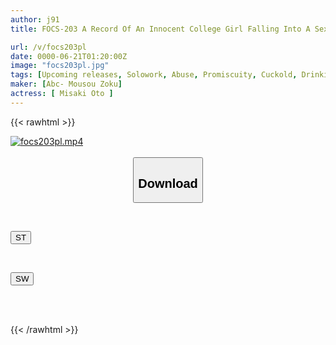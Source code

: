 ```yaml
---
author: j91
title: FOCS-203 A Record Of An Innocent College Girl Falling Into A Sex Club. The Scum Of The Video Research Club Develop Her Portico With A Big Dick! She Loses Her Sense Of Reason As A Human Toilet And Cums With Her Eyes Rolled Back! It Looks Like It Could Be A Good NTR Film. Misaki Sound

url: /v/focs203pl
date: 0000-06-21T01:20:00Z
image: "focs203pl.jpg"
tags: [Upcoming releases, Solowork, Abuse, Promiscuity, Cuckold, Drinking Party, Rolling Back Eyes - Fainting	]
maker: [Abc- Mousou Zoku]
actress: [ Misaki Oto ]
---
```



{{< rawhtml >}}

<div class="video" data-videoid="pending_link.html">
    <a href="javascript:;">
        <img src="/v/focs203pl/focs203pl.jpg" width="WIDTH" height="HEIGHT" alt="focs203pl.mp4" loading="lazy">
    </a>
</div>

<script type="text/javascript" src="https://j91.asia/asset/on-demand-pend.js"></script>

<br>
  <link rel="stylesheet" href="https://j91.asia/asset/bs5.css">
  
  <center>
  <button class="btn btn-primary" type="button" data-bs-toggle="collapse" data-bs-target=".multi-collapse" aria-expanded="false" aria-controls="multiCollapseExample1 multiCollapseExample2"><h2>Download</h2></button></center>
</p>
<div class="row">
  <div class="col">
    <div class="collapse multi-collapse" id="multiCollapseExample1">
      <div class="card card-body">
	      	      <br>
<div class="buttons">  
<p><a href="https://j91.asia/pending_link.html" target="_blank"><button class="btn-hover color-3"><i class="fa fa-download"></i> ST</button></a></p></div>
    </div>
  </div>
</div>
  <div class="col">
    <div class="collapse multi-collapse" id="multiCollapseExample2">
      <div class="card card-body">
	      <br>
<div class="buttons">
<p><a href="https://j91.asia/pending_link.html" target="_blank"><button class="btn-hover color-2"><i class="fa fa-download"></i> SW</button></a></p></div>
<br><br>
      </div>
    </div>
  </div>
</div>

{{< /rawhtml >}}